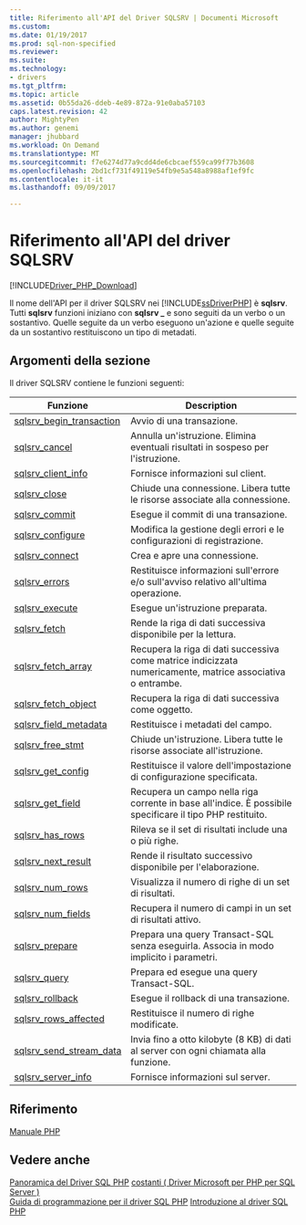 ```yaml
---
title: Riferimento all'API del Driver SQLSRV | Documenti Microsoft
ms.custom: 
ms.date: 01/19/2017
ms.prod: sql-non-specified
ms.reviewer: 
ms.suite: 
ms.technology:
- drivers
ms.tgt_pltfrm: 
ms.topic: article
ms.assetid: 0b55da26-ddeb-4e89-872a-91e0aba57103
caps.latest.revision: 42
author: MightyPen
ms.author: genemi
manager: jhubbard
ms.workload: On Demand
ms.translationtype: MT
ms.sourcegitcommit: f7e6274d77a9cdd4de6cbcaef559ca99f77b3608
ms.openlocfilehash: 2bd1cf731f49119e54fb9e5a548a8988af1ef9fc
ms.contentlocale: it-it
ms.lasthandoff: 09/09/2017

---
```

# <a name="sqlsrv-driver-api-reference"></a>Riferimento all'API del driver SQLSRV
[!INCLUDE[Driver_PHP_Download](../../includes/driver_php_download.md)]

Il nome dell'API per il driver SQLSRV nei [!INCLUDE[ssDriverPHP](../../includes/ssdriverphp_md.md)] è **sqlsrv**. Tutti **sqlsrv** funzioni iniziano con **sqlsrv _** e sono seguiti da un verbo o un sostantivo. Quelle seguite da un verbo eseguono un'azione e quelle seguite da un sostantivo restituiscono un tipo di metadati.  
  
## <a name="in-this-section"></a>Argomenti della sezione  
Il driver SQLSRV contiene le funzioni seguenti:  
  
|Funzione|Description|  
|------------|---------------|  
|[sqlsrv_begin_transaction](../../connect/php/sqlsrv-begin-transaction.md)|Avvio di una transazione.|  
|[sqlsrv_cancel](../../connect/php/sqlsrv-cancel.md)|Annulla un'istruzione. Elimina eventuali risultati in sospeso per l'istruzione.|  
|[sqlsrv_client_info](../../connect/php/sqlsrv-client-info.md)|Fornisce informazioni sul client.|  
|[sqlsrv_close](../../connect/php/sqlsrv-close.md)|Chiude una connessione. Libera tutte le risorse associate alla connessione.|  
|[sqlsrv_commit](../../connect/php/sqlsrv-commit.md)|Esegue il commit di una transazione.|  
|[sqlsrv_configure](../../connect/php/sqlsrv-configure.md)|Modifica la gestione degli errori e le configurazioni di registrazione.|  
|[sqlsrv_connect](../../connect/php/sqlsrv-connect.md)|Crea e apre una connessione.|  
|[sqlsrv_errors](../../connect/php/sqlsrv-errors.md)|Restituisce informazioni sull'errore e/o sull'avviso relativo all'ultima operazione.|  
|[sqlsrv_execute](../../connect/php/sqlsrv-execute.md)|Esegue un'istruzione preparata.|  
|[sqlsrv_fetch](../../connect/php/sqlsrv-fetch.md)|Rende la riga di dati successiva disponibile per la lettura.|  
|[sqlsrv_fetch_array](../../connect/php/sqlsrv-fetch-array.md)|Recupera la riga di dati successiva come matrice indicizzata numericamente, matrice associativa o entrambe.|  
|[sqlsrv_fetch_object](../../connect/php/sqlsrv-fetch-object.md)|Recupera la riga di dati successiva come oggetto.|  
|[sqlsrv_field_metadata](../../connect/php/sqlsrv-field-metadata.md)|Restituisce i metadati del campo.|  
|[sqlsrv_free_stmt](../../connect/php/sqlsrv-free-stmt.md)|Chiude un'istruzione. Libera tutte le risorse associate all'istruzione.|  
|[sqlsrv_get_config](../../connect/php/sqlsrv-get-config.md)|Restituisce il valore dell'impostazione di configurazione specificata.|  
|[sqlsrv_get_field](../../connect/php/sqlsrv-get-field.md)|Recupera un campo nella riga corrente in base all'indice. È possibile specificare il tipo PHP restituito.|  
|[sqlsrv_has_rows](../../connect/php/sqlsrv-has-rows.md)|Rileva se il set di risultati include una o più righe.|  
|[sqlsrv_next_result](../../connect/php/sqlsrv-next-result.md)|Rende il risultato successivo disponibile per l'elaborazione.|  
|[sqlsrv_num_rows](../../connect/php/sqlsrv-num-rows.md)|Visualizza il numero di righe di un set di risultati.|  
|[sqlsrv_num_fields](../../connect/php/sqlsrv-num-fields.md)|Recupera il numero di campi in un set di risultati attivo.|  
|[sqlsrv_prepare](../../connect/php/sqlsrv-prepare.md)|Prepara una query Transact-SQL senza eseguirla. Associa in modo implicito i parametri.|  
|[sqlsrv_query](../../connect/php/sqlsrv-query.md)|Prepara ed esegue una query Transact-SQL.|  
|[sqlsrv_rollback](../../connect/php/sqlsrv-rollback.md)|Esegue il rollback di una transazione.|  
|[sqlsrv_rows_affected](../../connect/php/sqlsrv-rows-affected.md)|Restituisce il numero di righe modificate.|  
|[sqlsrv_send_stream_data](../../connect/php/sqlsrv-send-stream-data.md)|Invia fino a otto kilobyte (8 KB) di dati al server con ogni chiamata alla funzione.|  
|[sqlsrv_server_info](../../connect/php/sqlsrv-server-info.md)|Fornisce informazioni sul server.|  
  
## <a name="reference"></a>Riferimento  
[Manuale PHP](http://go.microsoft.com/fwlink/?LinkId=105500)  
  
## <a name="see-also"></a>Vedere anche  
[Panoramica del Driver SQL PHP](../../connect/php/overview-of-the-php-sql-driver.md)
[costanti &#40; Driver Microsoft per PHP per SQL Server &#41;](../../connect/php/constants-microsoft-drivers-for-php-for-sql-server.md)  
[Guida di programmazione per il driver SQL PHP](../../connect/php/programming-guide-for-php-sql-driver.md)
[Introduzione al driver SQL PHP](../../connect/php/getting-started-with-the-php-sql-driver.md)
  

